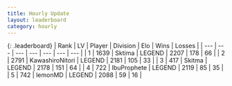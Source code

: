 ```yaml
---
title: Hourly Update
layout: leaderboard
category: hourly
---
```


{: .leaderboard}
| Rank | LV | Player | Division | Elo | Wins | Losses |
| --- | --- | --- | --- | --- | --- | --- |
| <span data-change="0">1</span> | 1639 | <span title="ID: 353063">Sktima</span> | LEGEND | <span data-change="0">2207</span> | <span data-change="0">178</span> | <span data-change="0">66</span> |
| <span data-change="0">2</span> | 2791 | <span title="ID: 164871">KawashiroNitori</span> | LEGEND | <span data-change="0">2181</span> | <span data-change="0">105</span> | <span data-change="0">33</span> |
| <span data-change="0">3</span> | 417 | <span title="ID: 402846">Skitma</span> | LEGEND | <span data-change="0">2178</span> | <span data-change="0">151</span> | <span data-change="0">64</span> |
| <span data-change="0">4</span> | 722 | <span title="ID: 362352">IbuProphete</span> | LEGEND | <span data-change="0">2119</span> | <span data-change="0">85</span> | <span data-change="0">35</span> |
| <span data-change="0">5</span> | 742 | <span title="ID: 76009">lemonMD</span> | LEGEND | <span data-change="0">2088</span> | <span data-change="0">59</span> | <span data-change="0">16</span> |